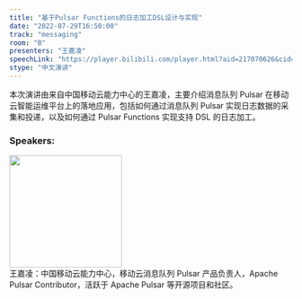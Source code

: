 ```yaml
---
title: "基于Pulsar Functions的日志加工DSL设计与实现"
date: "2022-07-29T16:50:00"
track: "messaging"
room: "B"
presenters: "王嘉凌"
speechLink: "https://player.bilibili.com/player.html?aid=217070626&cid=806346157&page=1"
stype: "中文演讲"
---
```

本次演讲由来自中国移动云能力中心的王嘉凌，主要介绍消息队列 Pulsar 在移动云智能运维平台上的落地应用，包括如何通过消息队列 Pulsar 实现日志数据的采集和投递，以及如何通过 Pulsar Functions 实现支持 DSL 的日志加工。
 ### Speakers: 
 <img src="images/speaker/1143.png" width="200" /><br>王嘉凌：中国移动云能力中心，移动云消息队列 Pulsar 产品负责人，Apache Pulsar Contributor，活跃于 Apache Pulsar 等开源项目和社区。

 